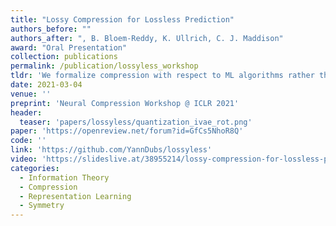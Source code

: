 ```yaml
---
title: "Lossy Compression for Lossless Prediction"
authors_before: ""
authors_after: ", B. Bloem-Reddy, K. Ullrich, C. J. Maddison"
award: "Oral Presentation"
collection: publications
permalink: /publication/lossyless_workshop
tldr: 'We formalize compression with respect to ML algorithms rather than human perception.'
date: 2021-03-04
venue: ''
preprint: 'Neural Compression Workshop @ ICLR 2021'
header: 
  teaser: 'papers/lossyless/quantization_ivae_rot.png'
paper: 'https://openreview.net/forum?id=GfCs5NhoR8Q'
code: '' 
link: 'https://github.com/YannDubs/lossyless'
video: 'https://slideslive.at/38955214/lossy-compression-for-lossless-prediction?ref=search'
categories:
  - Information Theory
  - Compression
  - Representation Learning
  - Symmetry
---
```


 <!-- reference dubois2021lossy  -->